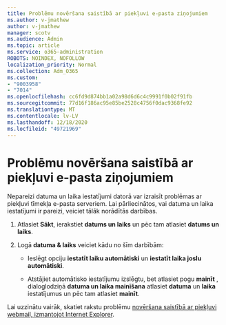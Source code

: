 ```yaml
---
title: Problēmu novēršana saistībā ar piekļuvi e-pasta ziņojumiem
ms.author: v-jmathew
author: v-jmathew
manager: scotv
ms.audience: Admin
ms.topic: article
ms.service: o365-administration
ROBOTS: NOINDEX, NOFOLLOW
localization_priority: Normal
ms.collection: Adm_O365
ms.custom:
- "9003958"
- "7014"
ms.openlocfilehash: cc6fd9d874bb1a02a98d6d6c4c9991f0b02f91fb
ms.sourcegitcommit: 77d16f186ac95e85be2528c4756f0dac9368fe92
ms.translationtype: MT
ms.contentlocale: lv-LV
ms.lasthandoff: 12/18/2020
ms.locfileid: "49721969"
---
```

# <a name="troubleshoot-problems-with-accessing-webmail"></a>Problēmu novēršana saistībā ar piekļuvi e-pasta ziņojumiem

Nepareizi datuma un laika iestatījumi datorā var izraisīt problēmas ar piekļuvi tīmekļa e-pasta serveriem. Lai pārliecinātos, vai datuma un laika iestatījumi ir pareizi, veiciet tālāk norādītās darbības.

1. Atlasiet **Sākt**, ierakstiet **datums un laiks** un pēc tam atlasiet **datums un laiks**.
2. Logā **datuma & laiks** veiciet kādu no šīm darbībām:

    - Ieslēgt opciju **iestatīt laiku automātiski** un **iestatīt laika joslu automātiski**.

    - Atstājiet automātisko iestatījumu izslēgtu, bet atlasiet pogu **mainīt** , dialoglodziņā **datuma un laika mainīšana** atlasiet **datuma** un **laika** iestatījumus un pēc tam atlasiet **mainīt**.

Lai uzzinātu vairāk, skatiet rakstu problēmu [novēršana saistībā ar piekļuvi webmail, izmantojot Internet Explorer](https://go.microsoft.com/fwlink/?linkid=2139414).
